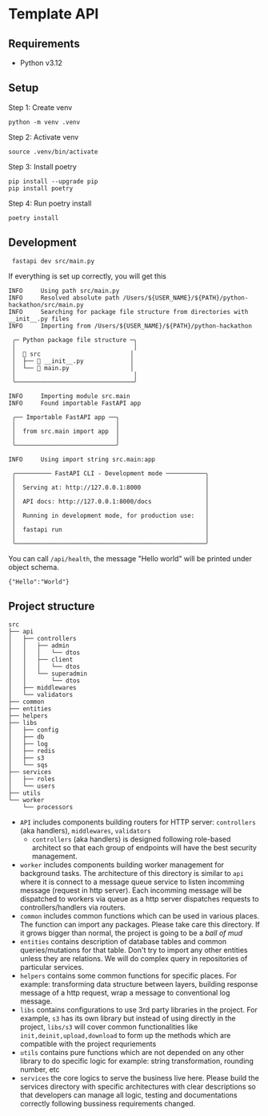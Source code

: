 # Template API

## Requirements

- Python v3.12

## Setup

Step 1: Create venv

```
python -m venv .venv
```

Step 2: Activate venv

```
source .venv/bin/activate
```

Step 3: Install poetry

```
pip install --upgrade pip
pip install poetry
```

Step 4: Run poetry install

```
poetry install
```

## Development

```
 fastapi dev src/main.py 
```

If everything is set up correctly, you will get this
```
INFO     Using path src/main.py                                                                                                                                                                                     
INFO     Resolved absolute path /Users/${USER_NAME}/${PATH}/python-hackathon/src/main.py                                                                                                                       
INFO     Searching for package file structure from directories with __init__.py files                                                                                                                               
INFO     Importing from /Users/${USER_NAME}/${PATH}/python-hackathon                                                                                                                                           
                                                                                                                                                                                                                    
 ╭─ Python package file structure ─╮                                                                                                                                                                                
 │                                 │                                                                                                                                                                                
 │  📁 src                         │                                                                                                                                                                                
 │  ├── 🐍 __init__.py             │                                                                                                                                                                                
 │  └── 🐍 main.py                 │                                                                                                                                                                                
 │                                 │                                                                                                                                                                                
 ╰─────────────────────────────────╯                                                                                                                                                                                
                                                                                                                                                                                                                    
INFO     Importing module src.main                                                                                                                                                                                  
INFO     Found importable FastAPI app                                                                                                                                                                               
                                                                                                                                                                                                                    
 ╭── Importable FastAPI app ──╮                                                                                                                                                                                     
 │                            │                                                                                                                                                                                     
 │  from src.main import app  │                                                                                                                                                                                     
 │                            │                                                                                                                                                                                     
 ╰────────────────────────────╯                                                                                                                                                                                     
                                                                                                                                                                                                                    
INFO     Using import string src.main:app                                                                                                                                                                           
                                                                                                                                                                                                                    
 ╭────────── FastAPI CLI - Development mode ───────────╮                                                                                                                                                            
 │                                                     │                                                                                                                                                            
 │  Serving at: http://127.0.0.1:8000                  │                                                                                                                                                            
 │                                                     │                                                                                                                                                            
 │  API docs: http://127.0.0.1:8000/docs               │                                                                                                                                                            
 │                                                     │                                                                                                                                                            
 │  Running in development mode, for production use:   │                                                                                                                                                            
 │                                                     │                                                                                                                                                            
 │  fastapi run                                        │                                                                                                                                                            
 │                                                     │                                                                                                                                                            
 ╰─────────────────────────────────────────────────────╯      
```

You can call `/api/health`, the message "Hello world" will be printed under object schema.

```
{"Hello":"World"}
```

## Project structure

```
src
├── api
│   ├── controllers
│   │   ├── admin
│   │   │   └── dtos
│   │   ├── client
│   │   │   └── dtos
│   │   └── superadmin
│   │       └── dtos
│   ├── middlewares
│   └── validators
├── common
├── entities
├── helpers
├── libs
│   ├── config
│   ├── db
│   ├── log
│   ├── redis
│   ├── s3
│   └── sqs
├── services
│   ├── roles
│   └── users
├── utils
└── worker
    └── processors
```

- `API` includes components building routers for HTTP server: `controllers` (aka handlers), `middlewares`, `validators`
  - `controllers` (aka handlers) is designed following role-based architect so that each group of endpoints will have the best security management.
- `worker` includes components building worker management for background tasks. The architecture of this directory is similar to `api` where it is connect to a message queue service to listen incomming message (request in http server). Each incomming message will be dispatched to workers via queue as a http server dispatches requests to controllers/handlers via routers.
- `common` includes common functions which can be used in various places. The function can import any packages. Please take care this directory. If it grows bigger than normal, the project is going to be a _ball of mud_
- `entities` contains description of database tables and common queries/mutations for that table. Don't try to import any other entities unless they are relations. We will do complex query in repositories of particular services.
- `helpers` contains some common functions for specific places. For example: transforming data structure between layers, building response message of a http request, wrap a message to conventional log message.
- `libs` contains configurations to use 3rd party libraries in the project. For example, `s3` has its own library but instead of using directly in the project, `libs/s3` will cover common functionalities like `init,deinit,upload,download` to form up the methods which are compatible with the project requriements
- `utils` contains pure functions which are not depended on any other library to do specific logic for example: string transformation, rounding number, etc
- `services` the core logics to serve the business live here. Please build the services directory with specific architectures with clear descriptions so that developers can manage all logic, testing and documentations correctly following bussiness requirements changed.
